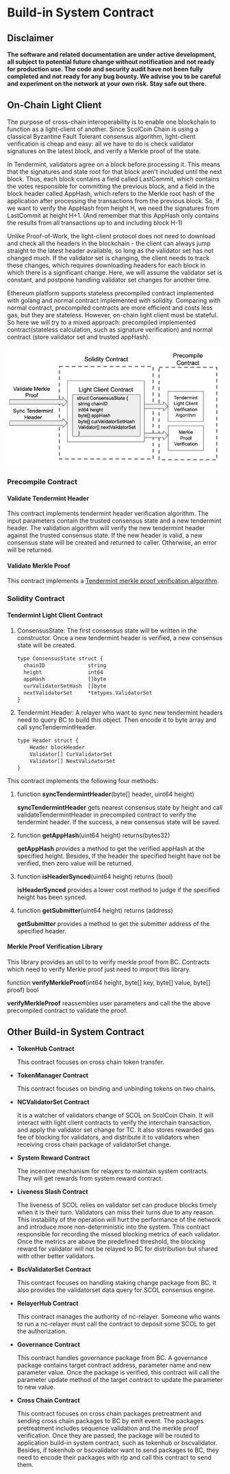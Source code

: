 # Build-in System Contract

## Disclaimer

**The software and related documentation are under active development,
all subject to potential future change without notification and not ready for production use.
The code and security audit have not been fully completed and not ready for any bug bounty.
We advise you to be careful and experiment on the network at your own risk. Stay safe out there.**


## On-Chain Light Client

The purpose of cross-chain interoperability is to enable one blockchain to function as a light-client of another. Since ScolCoin Chain is using a classical Byzantine Fault Tolerant consensus algorithm, light-client verification is cheap and easy: all we have to do is check validator signatures on the latest block, and verify a Merkle proof of the state.

In Tendermint, validators agree on a block before processing it. This means that the signatures and state root for that block aren't included until the next block. Thus, each block contains a field called LastCommit, which contains the votes responsible for committing the previous block, and a field in the block header called AppHash, which refers to the Merkle root hash of the application after processing the transactions from the previous block. So, if we want to verify the AppHash from height H, we need the signatures from LastCommit at height H+1. (And remember that this AppHash only contains the results from all transactions up to and including block H-1)

Unlike Proof-of-Work, the light-client protocol does not need to download and check all the headers in the blockchain - the client can always jump straight to the latest header available, so long as the validator set has not changed much. If the validator set is changing, the client needs to track these changes, which requires downloading headers for each block in which there is a significant change. Here, we will assume the validator set is constant, and postpone handling validator set changes for another time.

Ethereum platform supports stateless precompiled contract implemented with golang and normal contract implemented with solidity. Comparing with normal contract, precompiled contracts are more efficient and costs less gas, but they are stateless. However, on-chain light client must be stateful. So here we will try to a mixed approach: precompiled implemented contract(stateless calculation, such as signature verification) and normal contract (store validator set and trusted appHash).

![img](../../../assets/lightclient.png)

### Precompile Contract

#### Validate Tendermint Header

This contract implements tendermint header verification algorithm. The input parameters contain the trusted consensus state and a new tendermint header. The validation algorithm will verify the new tendermint header against the trusted consensus state. If the new header is valid, a new consensus state will be created and returned to caller. Otherwise, an error will be returned.

#### Validate Merkle Proof

This contract implements a [Tendermint merkle proof verification algorithm](https://github.com/tendermint/tendermint/blob/master/docs/architecture/adr-026-general-merkle-proof.md).

### Solidity Contract

#### Tendermint Light Client Contract

1. ConsensusState: The first consensus state will be written in the constructor. Once a new tendermint header is verified, a new consensus state will be created.
    ```golang
    type ConsensusState struct {
      chainID              string
      height               int64
      appHash              []byte
      curValidatorSetHash  []byte
      nextValidatorSet     *tmtypes.ValidatorSet
    }
    ```
2. Tendermint Header: A relayer who want to sync new tendermint headers need to query BC to build this object. Then encode it to byte array and call syncTendermintHeader.
    ```golang
    type Header struct {
        Header blockHeader
        Validator[] CurValidatorSet
        Validator[] NextValidatorSet
    }
    ```
This contract implements the following four methods:

1. function **syncTendermintHeader**(byte[] header, uint64 height)

    **syncTendermintHeader** gets nearest consensus state by height and call validateTendermintHeader in precompiled contract to verify the tendermint header. If the success, a new consensus state will be saved.

2. function **getAppHash**(uint64 height) returns(bytes32)

    **getAppHash** provides a method to get the verified appHash at the specified height. Besides, If the header the specified height have not be verified, then zero value will be returned.

3. function **isHeaderSynced**(uint64 height) returns (bool)

    **isHeaderSynced** provides a lower cost method to judge if the specified height has been synced.

4. function **getSubmitter**(uint64 height) returns (address)

    **getSubmitter** provides a method to get the submitter address of the specified header.

#### Merkle Proof Verification Library
This library provides an util to to verify merkle proof from BC. Contracts which need to verify Merkle proof just need to import this library.

function **verifyMerkleProof**(int64 height, byte[] key, byte[] value, byte[] proof) bool

**verifyMerkleProof** reassembles user parameters and call the the above precompiled contract to validate the proof.

## Other Build-in System Contract

* **TokenHub Contract**

    This contract focuses on cross chain token transfer.

* **TokenManager Contract**

    This contract focuses on binding and unbinding tokens on two chains.

* **NCValidatorSet Contract**

    It is a watcher of validators change of SCOL on ScolCoin Chain. It will interact with light client contracts to verify the interchain transaction, and apply the validator set change for TC. It also stores rewarded gas fee of blocking for validators, and distribute it to validators when receiving cross chain package of validatorSet change.

* **System Reward Contract**

    The incentive mechanism for relayers to maintain system contracts. They will get rewards from system reward contract.

* **Liveness Slash Contract**

    The liveness of SCOL relies on validator set can produce blocks timely when it is their turn. Validators can miss their turns due to any reason. This instability of the operation will hurt the performance of the network and introduce more non-deterministic into the system. This contract responsible for recording the missed blocking metrics of each validator. Once the metrics are above the predefined threshold, the blocking reward for validator will not be relayed to BC for distribution but shared with other better validators.

* **BscValidatorSet Contract**

    This contract focuses on handling staking change package from BC. It also provides the validatorset data query for SCOL consensus engine.

* **RelayerHub Contract**

    This contract manages the authority of nc-relayer. Someone who wants to run a nc-relayer must call the contract to deposit some SCOL to get the authorization.

* **Governance Contract**

    This contract handles governance package from BC. A governance package contains target contract address, parameter name and new parameter value. Once the package is verified, this contract will call the parameter update method of the target contract to update the parameter to new value.

* **Cross Chain Contract**

    This contract focuses on cross chain packages pretreatment and sending cross chain packages to BC by emit event. The packages pretreatment includes sequence validation and the merkle proof verification. Once they are passed, the package will be routed to application build-in system contract, such as tokenhub or bscvalidator. Besides, if tokenhub or bscvalidator want to send packages to BC, they need to encode their packages with rlp and call this contract to send them.

